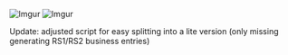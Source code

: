 ![Imgur](https://i.imgur.com/0HXbP1u.png)
![Imgur](https://i.imgur.com/wSd1DlZ.png)

Update: adjusted script for easy splitting into a lite version (only missing generating RS1/RS2 business entries)
